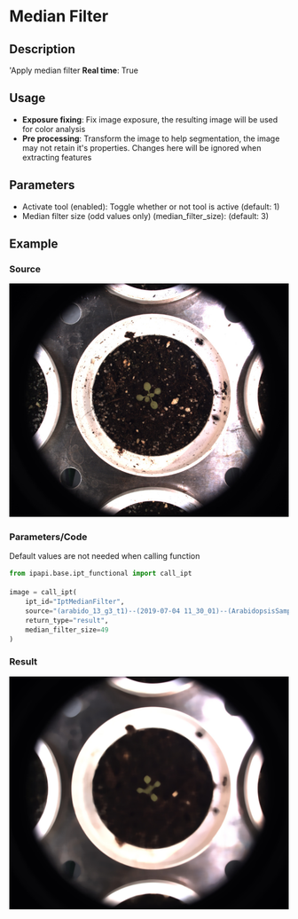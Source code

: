 # Median Filter

## Description

'Apply median filter
**Real time**: True

## Usage

- **Exposure fixing**: Fix image exposure, the resulting image will be used for color analysis
- **Pre processing**: Transform the image to help segmentation, 
    the image may not retain it's 
    properties. Changes here will be ignored when extracting features

## Parameters

- Activate tool (enabled): Toggle whether or not tool is active (default: 1)
- Median filter size (odd values only) (median_filter_size):  (default: 3)

## Example

### Source

![Source image](images/arabido_sample_plant.jpg)

### Parameters/Code

Default values are not needed when calling function

```python
from ipapi.base.ipt_functional import call_ipt

image = call_ipt(
    ipt_id="IptMedianFilter",
    source="(arabido_13_g3_t1)--(2019-07-04 11_30_01)--(ArabidopsisSampleExperiment)--(vis-side0).jpg",
    return_type="result",
    median_filter_size=49
)
```

### Result

![Result image](images/ipt_Median_Filter.jpg)
